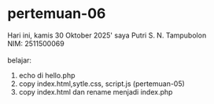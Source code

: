 # pertemuan-06

Hari ini, kamis 30 Oktober 2025'
saya Putri S. N. Tampubolon<br>
NIM: 2511500069<br>
<br>
belajar:
<ol>
  <li>echo di hello.php</li>
  <li>copy index.html,sytle.css, script.js (pertemuan-05)</li>
  <li>copy index.html dan rename menjadi index.php</li>
</ol>
